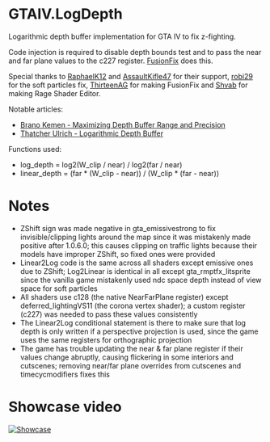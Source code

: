 # GTAIV.LogDepth
Logarithmic depth buffer implementation for GTA IV to fix z-fighting.

Code injection is required to disable depth bounds test and to pass the near and far plane values to the c227 register. [FusionFix](https://github.com/ThirteenAG/GTAIV.EFLC.FusionFix) does this.

Special thanks to [RaphaelK12](https://github.com/RaphaelK12) and [AssaultKifle47](https://github.com/akifle47/) for their support, [robi29](https://github.com/robi29/) for the soft particles fix, [ThirteenAG](https://github.com/ThirteenAG) for making FusionFix and [Shvab](https://github.com/d3g0n-byte) for making Rage Shader Editor.

Notable articles:

- [Brano Kemen - Maximizing Depth Buffer Range and Precision](https://outerra.blogspot.com/2012/11/maximizing-depth-buffer-range-and.html)
- [Thatcher Ulrich - Logarithmic Depth Buffer](http://tulrich.com/geekstuff/log_depth_buffer.txt)

Functions used:
- log_depth = log2(W_clip / near) / log2(far / near)
- linear_depth = (far * (W_clip - near)) / (W_clip * (far - near))

# Notes
- ZShift sign was made negative in gta_emissivestrong to fix invisible/clipping lights around the map since it was mistakenly made positive after 1.0.6.0; this causes clipping on traffic lights because their models have improper ZShift, so fixed ones were provided
- Linear2Log code is the same across all shaders except emissive ones due to ZShift; Log2Linear is identical in all except gta_rmptfx_litsprite since the vanilla game mistakenly used ndc space depth instead of view space for soft particles
- All shaders use c128 (the native NearFarPlane register) except deferred_lightingVS11 (the corona vertex shader); a custom register (c227) was needed to pass these values consistently
- The Linear2Log conditional statement is there to make sure that log depth is only written if a perspective projection is used, since the game uses the same registers for orthographic projection
- The game has trouble updating the near & far plane register if their values change abruptly, causing flickering in some interiors and cutscenes; removing near/far plane overrides from cutscenes and timecycmodifiers fixes this

# Showcase video
[![Showcase](https://img.youtube.com/vi/sAfKfvAIsXw/maxresdefault.jpg)](http://www.youtube.com/watch?v=sAfKfvAIsXw)
